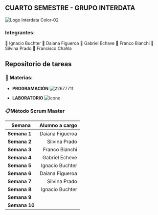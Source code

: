 ## CUARTO SEMESTRE - GRUPO INTERDATA

![Logo Interdata Color-02](https://user-images.githubusercontent.com/112593194/236959451-08cbc3fb-cc4a-4650-aeaa-2996dbb91046.jpg)

### Integrantes:
:small_blue_diamond: Ignacio Buchter
:small_blue_diamond: Daiana Figueroa
:small_blue_diamond: Gabriel Echave 
:small_blue_diamond: Franco Bianchi 
:small_blue_diamond: Silvina Prado
:small_blue_diamond: Francisco Chahla 
## Repositorio de tareas

### 📓 Materias:
- **PROGRAMACIÓN** ![22677711](https://user-images.githubusercontent.com/112593194/236962858-d004ca2a-0dca-458a-91eb-0d86ddde0fcf.jpg)

- **LABORATORIO** ![icono](https://user-images.githubusercontent.com/112593194/236960971-c047db55-f1d5-4e38-9cc3-3de0606871ab.jpg)

### 📋Método Scrum Master
|   Semana | Alumno a cargo |
| --------- | -----:|
| **Semana 1**  | Daiana Figueroa |
| **Semana 2**  | Silvina Prado |
| **Semana 3**  | Franco Bianchi|
| **Semana 4**  | Gabriel Echeve |
| **Semana 5**  | Ignacio Buchter |
| **Semana 6**  | Daiana Figueroa |
| **Semana 7**  | Silvina Prado |
| **Semana 8**  | Ignacio Buchter  |
| **Semana 9**  |   |
| **Semana 10** |   |
